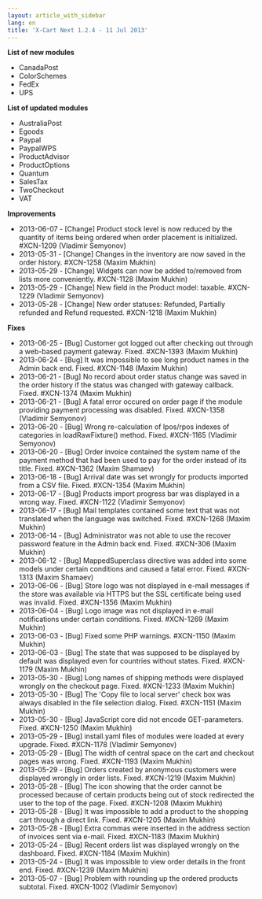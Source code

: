 ```yaml
---
layout: article_with_sidebar
lang: en
title: 'X-Cart Next 1.2.4 - 11 Jul 2013'
---
```

**List of new modules**

*   CanadaPost
*   ColorSchemes
*   FedEx
*   UPS

**List of updated modules**

*   AustraliaPost
*   Egoods
*   Paypal
*   PaypalWPS
*   ProductAdvisor
*   ProductOptions
*   Quantum
*   SalesTax
*   TwoCheckout
*   VAT

**Improvements**

*   2013-06-07 - [Change] Product stock level is now reduced by the quantity of items being ordered when order placement is initialized. #XCN-1209 (Vladimir Semyonov)
*   2013-05-31 - [Change] Changes in the inventory are now saved in the order history. #XCN-1258 (Maxim Mukhin)
*   2013-05-29 - [Change] Widgets can now be added to/removed from lists more conveniently. #XCN-1128 (Maxim Mukhin)
*   2013-05-29 - [Change] New field in the Product model: taxable. #XCN-1229 (Vladimir Semyonov)
*   2013-05-28 - [Change] New order statuses: Refunded, Partially refunded and Refund requested. #XCN-1218 (Maxim Mukhin)

**Fixes**

*   2013-06-25 - [Bug] Customer got logged out after checking out through a web-based payment gateway. Fixed. #XCN-1393 (Maxim Mukhin)
*   2013-06-24 - [Bug] It was impossible to see long product names in the Admin back end. Fixed. #XCN-1148 (Maxim Mukhin)
*   2013-06-21 - [Bug] No record about order status change was saved in the order history if the status was changed with gateway callback. Fixed. #XCN-1374 (Maxim Mukhin)
*   2013-06-21 - [Bug] A fatal error occured on order page if the module providing payment processing was disabled. Fixed. #XCN-1358 (Vladimir Semyonov)
*   2013-06-20 - [Bug] Wrong re-calculation of lpos/rpos indexes of categories in loadRawFixture() method. Fixed. #XCN-1165 (Vladimir Semyonov)
*   2013-06-20 - [Bug] Order invoice contained the system name of the payment method that had been used to pay for the order instead of its title. Fixed. #XCN-1362 (Maxim Shamaev)
*   2013-06-18 - [Bug] Arrival date was set wrongly for products imported from a CSV file. Fixed. #XCN-1354 (Maxim Mukhin)
*   2013-06-17 - [Bug] Products import progress bar was displayed in a wrong way. Fixed. #XCN-1122 (Vladimir Semyonov)
*   2013-06-17 - [Bug] Mail templates contained some text that was not translated when the language was switched. Fixed. #XCN-1268 (Maxim Mukhin)
*   2013-06-14 - [Bug] Administrator was not able to use the recover password feature in the Admin back end. Fixed. #XCN-306 (Maxim Mukhin)
*   2013-06-12 - [Bug] MappedSuperclass directive was added into some models under certain conditions and caused a fatal error. Fixed. #XCN-1313 (Maxim Shamaev)
*   2013-06-06 - [Bug] Store logo was not displayed in e-mail messages if the store was available via HTTPS but the SSL certificate being used was invalid. Fixed. #XCN-1356 (Maxim Mukhin)
*   2013-06-04 - [Bug] Logo image was not displayed in e-mail notifications under certain conditions. Fixed. #XCN-1269 (Maxim Mukhin)
*   2013-06-03 - [Bug] Fixed some PHP warnings. #XCN-1150 (Maxim Mukhin)
*   2013-06-03 - [Bug] The state that was supposed to be displayed by default was displayed even for countries without states. Fixed. #XCN-1179 (Maxim Mukhin)
*   2013-05-30 - [Bug] Long names of shipping methods were displayed wrongly on the checkout page. Fixed. #XCN-1233 (Maxim Mukhin)
*   2013-05-30 - [Bug] The 'Copy file to local server' check box was always disabled in the file selection dialog. Fixed. #XCN-1151 (Maxim Mukhin)
*   2013-05-30 - [Bug] JavaScript core did not encode GET-parameters. Fixed. #XCN-1250 (Maxim Mukhin)
*   2013-05-29 - [Bug] install.yaml files of modules were loaded at every upgrade. Fixed. #XCN-1178 (Vladimir Semyonov)
*   2013-05-29 - [Bug] The width of central space on the cart and checkout pages was wrong. Fixed. #XCN-1193 (Maxim Mukhin)
*   2013-05-29 - [Bug] Orders created by anonymous customers were displayed wrongly in order lists. Fixed. #XCN-1219 (Maxim Mukhin)
*   2013-05-28 - [Bug] The icon showing that the order cannot be processed because of certain products being out of stock redirected the user to the top of the page. Fixed. #XCN-1208 (Maxim Mukhin)
*   2013-05-28 - [Bug] It was impossible to add a product to the shopping cart through a direct link. Fixed. #XCN-1205 (Maxim Mukhin)
*   2013-05-28 - [Bug] Extra commas were inserted in the address section of invoices sent via e-mail. Fixed. #XCN-1183 (Maxim Mukhin)
*   2013-05-24 - [Bug] Recent orders list was displayed wrongly on the dashboard. Fixed. #XCN-1184 (Maxim Mukhin)
*   2013-05-24 - [Bug] It was impossible to view order details in the front end. Fixed. #XCN-1239 (Maxim Mukhin)
*   2013-05-07 - [Bug] Problem with rounding up the ordered products subtotal. Fixed. #XCN-1002 (Vladimir Semyonov)